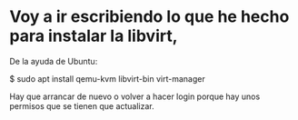 
# Voy a ir escribiendo lo que he hecho para instalar la libvirt, 

De la ayuda de Ubuntu:

$ sudo apt install qemu-kvm libvirt-bin virt-manager

Hay que arrancar de nuevo o volver a hacer login porque hay unos permisos
que se tienen que actualizar.


